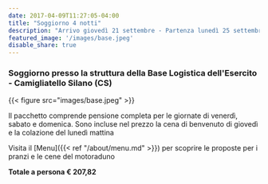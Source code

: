 ```yaml
---
date: 2017-04-09T11:27:05-04:00
title: "Soggiorno 4 notti"
description: "Arrivo giovedì 21 settembre - Partenza lunedì 25 settembre "
featured_image: '/images/base.jpeg'
disable_share: true
--- 
```

### Soggiorno presso la struttura della Base Logistica dell'Esercito - Camigliatello Silano (CS)

{{< figure src="images/base.jpeg" >}}

Il pacchetto comprende pensione completa per le giornate di venerdì, sabato e domenica.
Sono incluse nel prezzo la cena di benvenuto di giovedì e la colazione del lunedì mattina 

Visita il [Menu]({{< ref "/about/menu.md" >}}) per scoprire le proposte per i pranzi e le cene del motoraduno

**Totale a persona € 207,82** 
